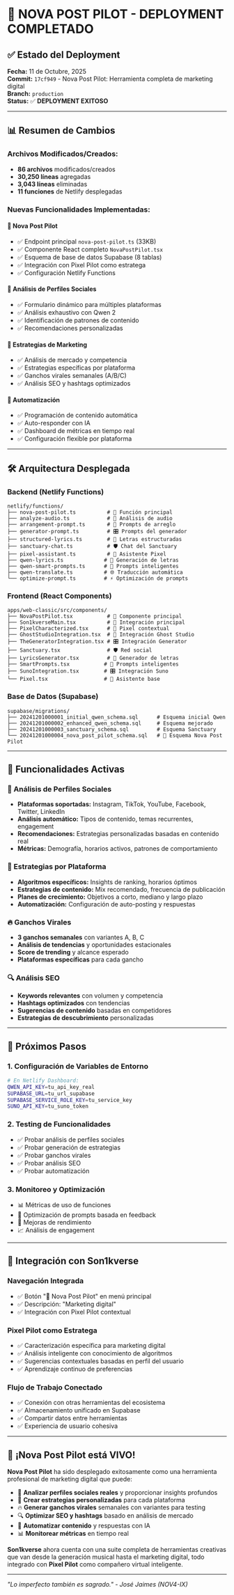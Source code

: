# 🚀 NOVA POST PILOT - DEPLOYMENT COMPLETADO

## ✅ **Estado del Deployment**

**Fecha:** 11 de Octubre, 2025  
**Commit:** `17cf949` - Nova Post Pilot: Herramienta completa de marketing digital  
**Branch:** `production`  
**Status:** ✅ **DEPLOYMENT EXITOSO**

---

## 📊 **Resumen de Cambios**

### **Archivos Modificados/Creados:**
- **86 archivos** modificados/creados
- **30,250 líneas** agregadas
- **3,043 líneas** eliminadas
- **11 funciones** de Netlify desplegadas

### **Nuevas Funcionalidades Implementadas:**

#### 🚀 **Nova Post Pilot**
- ✅ Endpoint principal `nova-post-pilot.ts` (33KB)
- ✅ Componente React completo `NovaPostPilot.tsx`
- ✅ Esquema de base de datos Supabase (8 tablas)
- ✅ Integración con Pixel Pilot como estratega
- ✅ Configuración Netlify Functions

#### 📱 **Análisis de Perfiles Sociales**
- ✅ Formulario dinámico para múltiples plataformas
- ✅ Análisis exhaustivo con Qwen 2
- ✅ Identificación de patrones de contenido
- ✅ Recomendaciones personalizadas

#### 🎯 **Estrategias de Marketing**
- ✅ Análisis de mercado y competencia
- ✅ Estrategias específicas por plataforma
- ✅ Ganchos virales semanales (A/B/C)
- ✅ Análisis SEO y hashtags optimizados

#### 🤖 **Automatización**
- ✅ Programación de contenido automática
- ✅ Auto-responder con IA
- ✅ Dashboard de métricas en tiempo real
- ✅ Configuración flexible por plataforma

---

## 🛠️ **Arquitectura Desplegada**

### **Backend (Netlify Functions)**
```
netlify/functions/
├── nova-post-pilot.ts          # 🚀 Función principal
├── analyze-audio.ts            # 🎵 Análisis de audio
├── arrangement-prompt.ts       # 🎼 Prompts de arreglo
├── generator-prompt.ts         # 🎛️ Prompts del generador
├── structured-lyrics.ts        # 📝 Letras estructuradas
├── sanctuary-chat.ts           # 🛡️ Chat del Sanctuary
├── pixel-assistant.ts          # 🤖 Asistente Pixel
├── qwen-lyrics.ts             # 🎵 Generación de letras
├── qwen-smart-prompts.ts      # 🧠 Prompts inteligentes
├── qwen-translate.ts          # 🌐 Traducción automática
└── optimize-prompt.ts         # ⚡ Optimización de prompts
```

### **Frontend (React Components)**
```
apps/web-classic/src/components/
├── NovaPostPilot.tsx           # 🚀 Componente principal
├── Son1kverseMain.tsx          # 🌌 Integración principal
├── PixelCharacterized.tsx      # 🤖 Pixel contextual
├── GhostStudioIntegration.tsx  # 🎵 Integración Ghost Studio
├── TheGeneratorIntegration.tsx # 🎛️ Integración Generator
├── Sanctuary.tsx               # 🛡️ Red social
├── LyricsGenerator.tsx         # 📝 Generador de letras
├── SmartPrompts.tsx           # 🧠 Prompts inteligentes
├── SunoIntegration.tsx        # 🎛️ Integración Suno
└── Pixel.tsx                  # 🤖 Asistente base
```

### **Base de Datos (Supabase)**
```
supabase/migrations/
├── 20241201000001_initial_qwen_schema.sql      # Esquema inicial Qwen
├── 20241201000002_enhanced_qwen_schema.sql     # Esquema mejorado
├── 20241201000003_sanctuary_schema.sql         # Esquema Sanctuary
└── 20241201000004_nova_post_pilot_schema.sql   # 🚀 Esquema Nova Post Pilot
```

---

## 🎯 **Funcionalidades Activas**

### **📱 Análisis de Perfiles Sociales**
- **Plataformas soportadas:** Instagram, TikTok, YouTube, Facebook, Twitter, LinkedIn
- **Análisis automático:** Tipos de contenido, temas recurrentes, engagement
- **Recomendaciones:** Estrategias personalizadas basadas en contenido real
- **Métricas:** Demografía, horarios activos, patrones de comportamiento

### **🎯 Estrategias por Plataforma**
- **Algoritmos específicos:** Insights de ranking, horarios óptimos
- **Estrategias de contenido:** Mix recomendado, frecuencia de publicación
- **Planes de crecimiento:** Objetivos a corto, mediano y largo plazo
- **Automatización:** Configuración de auto-posting y respuestas

### **🔥 Ganchos Virales**
- **3 ganchos semanales** con variantes A, B, C
- **Análisis de tendencias** y oportunidades estacionales
- **Score de trending** y alcance esperado
- **Plataformas específicas** para cada gancho

### **🔍 Análisis SEO**
- **Keywords relevantes** con volumen y competencia
- **Hashtags optimizados** con tendencias
- **Sugerencias de contenido** basadas en competidores
- **Estrategias de descubrimiento** personalizadas

---

## 🚀 **Próximos Pasos**

### **1. Configuración de Variables de Entorno**
```bash
# En Netlify Dashboard:
QWEN_API_KEY=tu_api_key_real
SUPABASE_URL=tu_url_supabase
SUPABASE_SERVICE_ROLE_KEY=tu_service_key
SUNO_API_KEY=tu_suno_token
```

### **2. Testing de Funcionalidades**
- ✅ Probar análisis de perfiles sociales
- ✅ Probar generación de estrategias
- ✅ Probar ganchos virales
- ✅ Probar análisis SEO
- ✅ Probar automatización

### **3. Monitoreo y Optimización**
- 📊 Métricas de uso de funciones
- 🔧 Optimización de prompts basada en feedback
- 🚀 Mejoras de rendimiento
- 📈 Análisis de engagement

---

## 🌌 **Integración con Son1kverse**

### **Navegación Integrada**
- ✅ Botón "🚀 Nova Post Pilot" en menú principal
- ✅ Descripción: "Marketing digital"
- ✅ Integración con Pixel Pilot contextual

### **Pixel Pilot como Estratega**
- ✅ Caracterización específica para marketing digital
- ✅ Análisis inteligente con conocimiento de algoritmos
- ✅ Sugerencias contextuales basadas en perfil del usuario
- ✅ Aprendizaje continuo de preferencias

### **Flujo de Trabajo Conectado**
- ✅ Conexión con otras herramientas del ecosistema
- ✅ Almacenamiento unificado en Supabase
- ✅ Compartir datos entre herramientas
- ✅ Experiencia de usuario cohesiva

---

## 🎉 **¡Nova Post Pilot está VIVO!**

**Nova Post Pilot** ha sido desplegado exitosamente como una herramienta profesional de marketing digital que puede:

- 📱 **Analizar perfiles sociales reales** y proporcionar insights profundos
- 🎯 **Crear estrategias personalizadas** para cada plataforma
- 🔥 **Generar ganchos virales** semanales con variantes para testing
- 🔍 **Optimizar SEO y hashtags** basado en análisis de mercado
- 🤖 **Automatizar contenido** y respuestas con IA
- 📊 **Monitorear métricas** en tiempo real

**Son1kverse** ahora cuenta con una suite completa de herramientas creativas que van desde la generación musical hasta el marketing digital, todo integrado con **Pixel Pilot** como compañero virtual inteligente.

---

*"Lo imperfecto también es sagrado." - José Jaimes (NOV4-IX)*

